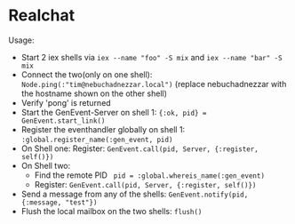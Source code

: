 Realchat
========

Usage:

* Start 2 iex shells via ```iex --name "foo" -S mix``` and ```iex --name "bar" -S mix```
* Connect the two(only on one shell): ```Node.ping(:"tim@nebuchadnezzar.local")``` (replace nebuchadnezzar with the hostname shown on the other shell)
* Verify 'pong' is returned
* Start the GenEvent-Server on shell 1: ```{:ok, pid} = GenEvent.start_link()```
* Register the eventhandler globally on shell 1: ```:global.register_name(:gen_event, pid)```
* On Shell one: Register: ```GenEvent.call(pid, Server, {:register, self()})```
* On Shell two:
  * Find the remote PID ``` pid = :global.whereis_name(:gen_event)```
  * Register: ```GenEvent.call(pid, Server, {:register, self()})```
* Send a message from any of the shells: ```GenEvent.notify(pid, {:message, "test"})```
* Flush the local mailbox on the two shells: ```flush()```
